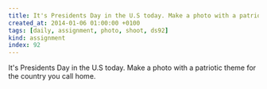 ```yaml
---
title: It's Presidents Day in the U.S today. Make a photo with a patriotic theme for the country you call home.
created_at: 2014-01-06 01:00:00 +0100
tags: [daily, assignment, photo, shoot, ds92]
kind: assignment
index: 92
---
```


It's Presidents Day in the U.S today. Make a photo with a patriotic theme for the country you call home.
